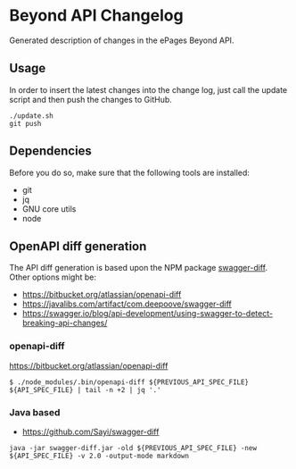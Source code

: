 # Beyond API Changelog

Generated description of changes in the ePages Beyond API.

## Usage

In order to insert the latest changes into the change log, just call the update
script and then push the changes to GitHub.

```
./update.sh
git push
```

## Dependencies

Before you do so, make sure that the following tools are installed:

- git
- jq
- GNU core utils
- node

## OpenAPI diff generation

The API diff generation is based upon the NPM package [swagger-diff](https://www.npmjs.com/package/swagger-diff).
Other options might be:

- https://bitbucket.org/atlassian/openapi-diff
- https://javalibs.com/artifact/com.deepoove/swagger-diff
- https://swagger.io/blog/api-development/using-swagger-to-detect-breaking-api-changes/

### openapi-diff

https://bitbucket.org/atlassian/openapi-diff

```
$ ./node_modules/.bin/openapi-diff ${PREVIOUS_API_SPEC_FILE} ${API_SPEC_FILE} | tail -n +2 | jq '.'
```


### Java based
- https://github.com/Sayi/swagger-diff

```
java -jar swagger-diff.jar -old ${PREVIOUS_API_SPEC_FILE} -new ${API_SPEC_FILE} -v 2.0 -output-mode markdown
```
